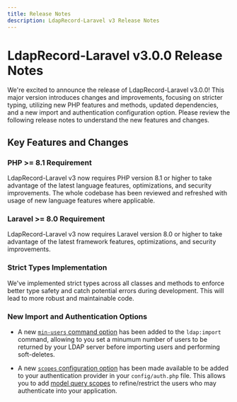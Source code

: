 ```yaml
---
title: Release Notes
description: LdapRecord-Laravel v3 Release Notes
---
```


# LdapRecord-Laravel v3.0.0 Release Notes

We're excited to announce the release of LdapRecord-Laravel v3.0.0! This major version
introduces changes and improvements, focusing on stricter typing, utilizing new PHP
features and methods, updated dependencies, and a new import and authentication 
configuration option. Please review the following release notes to understand
the new features and changes.

## Key Features and Changes

### PHP >= 8.1 Requirement

LdapRecord-Laravel v3 now requires PHP version 8.1 or higher to take advantage of the latest
language features, optimizations, and security improvements. The whole codebase has
been reviewed and refreshed with usage of new language features where applicable.

### Laravel >= 8.0 Requirement

LdapRecord-Laravel v3 now requires Laravel version 8.0 or higher to 
take advantage of the latest framework features, optimizations, 
and security improvements.

### Strict Types Implementation

We've implemented strict types across all classes and methods to enforce 
better type safety and catch potential errors during development. This 
will lead to more robust and maintainable code.

### New Import and Authentication Options

- A new [`min-users` command option](/docs/laravel/v3/auth/database/importing#min-users)
has been added to the `ldap:import` command, allowing to you set a minumum number 
of users to be returned by your LDAP server before importing users and 
performing soft-deletes.

- A new [`scopes` configuration option](/docs/laravel/v3/auth/database/configuration#scopes) 
has been made available to be added to your authentication provider in your 
`config/auth.php` file. This allows you to add [model query scopes]() to 
refine/restrict the users who may authenticate into your application.
